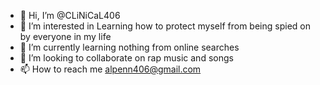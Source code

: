 - 👋 Hi, I’m @CLiNiCaL406
- 👀 I’m interested in Learning how to protect myself from being spied on by everyone in my life
- 🌱 I’m currently learning nothing from online searches
- 💞️ I’m looking to collaborate on rap music and songs
- 📫 How to reach me alpenn406@gmail.com

<!---
CLiNiCaL406/CLiNiCaL406 is a ✨ special ✨ repository because its `README.md` (this file) appears on your GitHub profile.
You can click the Preview link to take a look at your changes.
--->
